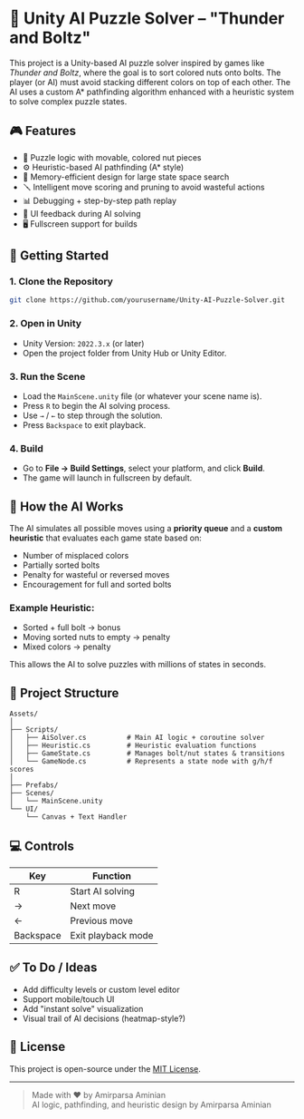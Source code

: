 
# 🧠 Unity AI Puzzle Solver – "Thunder and Boltz"

This project is a Unity-based AI puzzle solver inspired by games like *Thunder and Boltz*, where the goal is to sort colored nuts onto bolts. The player (or AI) must avoid stacking different colors on top of each other. The AI uses a custom A* pathfinding algorithm enhanced with a heuristic system to solve complex puzzle states.

## 🎮 Features

- 🧩 Puzzle logic with movable, colored nut pieces
- ⚙️ Heuristic-based AI pathfinding (A* style)
- 🧠 Memory-efficient design for large state space search
- 🪛 Intelligent move scoring and pruning to avoid wasteful actions
- 📊 Debugging + step-by-step path replay
- 🔳 UI feedback during AI solving
- 🖥️ Fullscreen support for builds

## 🚀 Getting Started

### 1. Clone the Repository
```bash
git clone https://github.com/yourusername/Unity-AI-Puzzle-Solver.git
```

### 2. Open in Unity
- Unity Version: `2022.3.x` (or later)
- Open the project folder from Unity Hub or Unity Editor.

### 3. Run the Scene
- Load the `MainScene.unity` file (or whatever your scene name is).
- Press `R` to begin the AI solving process.
- Use `→` / `←` to step through the solution.
- Press `Backspace` to exit playback.

### 4. Build
- Go to **File → Build Settings**, select your platform, and click **Build**.
- The game will launch in fullscreen by default.

## 🧠 How the AI Works

The AI simulates all possible moves using a **priority queue** and a **custom heuristic** that evaluates each game state based on:
- Number of misplaced colors
- Partially sorted bolts
- Penalty for wasteful or reversed moves
- Encouragement for full and sorted bolts

### Example Heuristic:
- Sorted + full bolt → bonus
- Moving sorted nuts to empty → penalty
- Mixed colors → penalty

This allows the AI to solve puzzles with millions of states in seconds.

## 📁 Project Structure

```
Assets/
│
├── Scripts/
│   ├── AiSolver.cs          # Main AI logic + coroutine solver
│   ├── Heuristic.cs         # Heuristic evaluation functions
│   ├── GameState.cs         # Manages bolt/nut states & transitions
│   └── GameNode.cs          # Represents a state node with g/h/f scores
│
├── Prefabs/
├── Scenes/
│   └── MainScene.unity
└── UI/
    └── Canvas + Text Handler
```

## 💻 Controls

| Key | Function |
|-----|----------|
| R   | Start AI solving |
| →   | Next move |
| ←   | Previous move |
| Backspace | Exit playback mode |


## ✅ To Do / Ideas
- Add difficulty levels or custom level editor
- Support mobile/touch UI
- Add "instant solve" visualization
- Visual trail of AI decisions (heatmap-style?)

## 📜 License

This project is open-source under the [MIT License](LICENSE).

---

> Made with ❤️ by Amirparsa Aminian  
> AI logic, pathfinding, and heuristic design by Amirparsa Aminian
